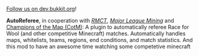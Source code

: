 [Follow us on dev.bukkit.org](http://dev.bukkit.org/client-mods/autoreferee-client/)!

**AutoReferee**, in cooperation with [_RMCT_](http://www.reddit.com/r/mctourney), [_Major League Mining_](http://www.majorleaguemining.net/) and [Champions of the Map (CotM)](http://www.championsofthemap.com): A plugin to automatically referee Race for Wool (and other competitive Minecraft) matches. Automatically handles maps, whitelists, teams, regions, end conditions, and match statistics. And this mod to have an awesome time watching some competetive minecraft
